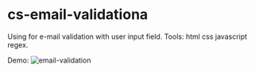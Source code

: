 # cs-email-validationa
Using for e-mail validation with user input field.
Tools: html css javascript regex.

Demo:
![email-validation](https://user-images.githubusercontent.com/102747948/189502805-b4ffca5b-3f2f-4af9-bec8-5c52ea8f6a01.gif)